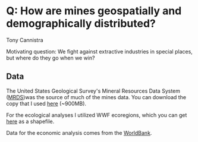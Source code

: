 # Q: How are mines geospatially and demographically distributed?
Tony Cannistra

Motivating question: We fight against extractive industries in special places, but where do they go when we win?

## Data
The United States Geological Survey's Mineral Resources Data System ([MRDS](https://mrdata.usgs.gov/mrds/))was the source of much of the mines data. You can download the copy that I used [here](https://www.dropbox.com/sh/p818zimuh04bfkw/AACLavUCYTyLrWxjRc6iK2GMa?dl=0) (~900MB). 

For the ecological analyses I utilized WWF ecoregions, which you can get [here](https://www.dropbox.com/sh/cri3f31mo1tbrkv/AAD_vot3eGAHiQvKzMcITI1sa?dl=0) as a shapefile. 

Data for the economic analysis comes from the [WorldBank](http://data.worldbank.org/indicator/NY.GDP.PCAP.PP.KD). 


